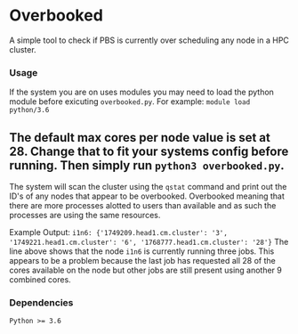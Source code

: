 # Overbooked
A simple tool to check if PBS is currently over scheduling any node in a HPC cluster.

### Usage
If the system you are on uses modules you may need to load the python module before exicuting `overbooked.py`.
For example: `module load python/3.6`

The default max cores per node value is set at 28. Change that to fit your systems config before running.
Then simply run `python3 overbooked.py`.
---
The system will scan the cluster using the `qstat` command and print out the ID's of any nodes that appear to be overbooked.
Overbooked meaning that there are more processes alotted to users than available and as such the processes are using the same resources.

Example Output:
`i1n6: {'1749209.head1.cm.cluster': '3', '1749221.head1.cm.cluster': '6', '1768777.head1.cm.cluster': '28'}`
The line above shows that the node `i1n6` is currently running three jobs. This appears to be a problem because the last job has requested all 28 of the cores available on the node but other jobs are still present using another 9 combined cores.

### Dependencies
`Python >= 3.6`